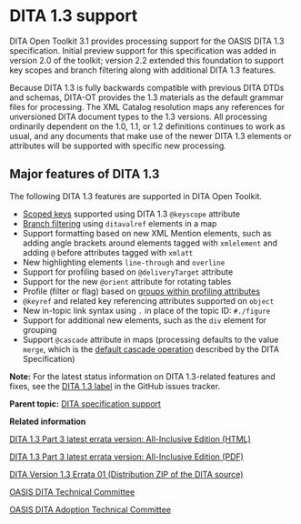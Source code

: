 # DITA 1.3 support

DITA Open Toolkit 3.1 provides processing support for the OASIS DITA 1.3 specification. Initial preview support for this specification was added in version 2.0 of the toolkit; version 2.2 extended this foundation to support key scopes and branch filtering along with additional DITA 1.3 features.

Because DITA 1.3 is fully backwards compatible with previous DITA DTDs and schemas, DITA-OT provides the 1.3 materials as the default grammar files for processing. The XML Catalog resolution maps any references for unversioned DITA document types to the 1.3 versions. All processing ordinarily dependent on the 1.0, 1.1, or 1.2 definitions continues to work as usual, and any documents that make use of the newer DITA 1.3 elements or attributes will be supported with specific new processing.

## Major features of DITA 1.3

The following DITA 1.3 features are supported in DITA Open Toolkit.

-    [Scoped keys](http://docs.oasis-open.org/dita/dita/v1.3/errata01/os/complete/part1-base/archSpec/base/keyScopes.html) supported using DITA 1.3 `@keyscope` attribute
-    [Branch filtering](http://docs.oasis-open.org/dita/dita/v1.3/errata01/os/complete/part1-base/archSpec/base/branch-filtering.html) using `ditavalref` elements in a map
-   Support formatting based on new XML Mention elements, such as adding angle brackets around elements tagged with `xmlelement` and adding `@` before attributes tagged with `xmlatt`
-   New highlighting elements `line-through` and `overline`
-   Support for profiling based on `@deliveryTarget` attribute
-   Support for the new `@orient` attribute for rotating tables
-   Profile \(filter or flag\) based on [groups within profiling attributes](http://docs.oasis-open.org/dita/dita/v1.3/errata01/os/complete/part1-base/archSpec/base/usage-of-conditional-processing-attributes.html)
-   `@keyref` and related key referencing attributes supported on `object`
-   New in-topic link syntax using `.` in place of the topic ID: `#./figure`
-   Support for additional new elements, such as the `div` element for grouping
-   Support `@cascade` attribute in maps \(processing defaults to the value `merge`, which is the [default cascade operation](http://docs.oasis-open.org/dita/dita/v1.3/errata01/os/complete/part1-base/archSpec/base/example-how-cascade-att-functions.html) described by the DITA Specification\)

**Note:** For the latest status information on DITA 1.3-related features and fixes, see the [DITA 1.3 label](https://github.com/dita-ot/dita-ot/issues?q=label%3A%22DITA+1.3%22) in the GitHub issues tracker.

**Parent topic:** [DITA specification support](../reference/DITA_spec-support.md)

**Related information**  


[DITA 1.3 Part 3 latest errata version: All-Inclusive Edition \(HTML\)](http://docs.oasis-open.org/dita/dita/v1.3/dita-v1.3-part3-all-inclusive.html)

[DITA 1.3 Part 3 latest errata version: All-Inclusive Edition \(PDF\)](http://docs.oasis-open.org/dita/dita/v1.3/dita-v1.3-part3-all-inclusive.pdf)

[DITA Version 1.3 Errata 01 \(Distribution ZIP of the DITA source\)](http://docs.oasis-open.org/dita/dita/v1.3/errata01/os/complete/part3-all-inclusive/dita-v1.3-errata01-os-part3-all-inclusive-complete-dita.zip)

[OASIS DITA Technical Committee](https://www.oasis-open.org/committees/tc_home.php?wg_abbrev=dita)

[OASIS DITA Adoption Technical Committee](https://www.oasis-open.org/committees/tc_home.php?wg_abbrev=dita-adoption)

